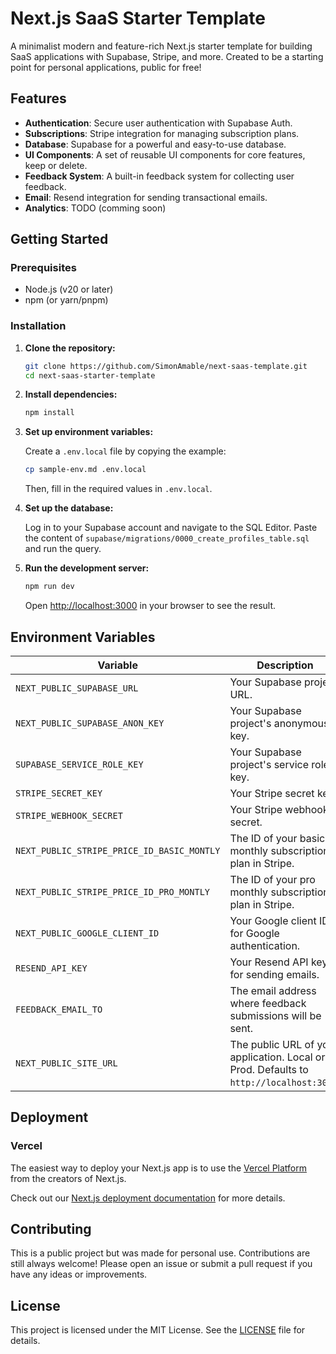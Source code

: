 # Next.js SaaS Starter Template

A minimalist modern and feature-rich Next.js starter template for building SaaS applications with Supabase, Stripe, and more. Created to be a starting point for personal applications, public for free!

## Features

- **Authentication**: Secure user authentication with Supabase Auth.
- **Subscriptions**: Stripe integration for managing subscription plans.
- **Database**: Supabase for a powerful and easy-to-use database.
- **UI Components**: A set of reusable UI components for core features, keep or delete.
- **Feedback System**: A built-in feedback system for collecting user feedback.
- **Email**: Resend integration for sending transactional emails.
- **Analytics**: TODO (comming soon)

## Getting Started

### Prerequisites

- Node.js (v20 or later)
- npm (or yarn/pnpm)

### Installation

1.  **Clone the repository:**

    ```bash
    git clone https://github.com/SimonAmable/next-saas-template.git
    cd next-saas-starter-template
    ```

2.  **Install dependencies:**

    ```bash
    npm install
    ```

3.  **Set up environment variables:**

    Create a `.env.local` file by copying the example:

    ```bash
    cp sample-env.md .env.local
    ```

    Then, fill in the required values in `.env.local`.

4.  **Set up the database:**

    Log in to your Supabase account and navigate to the SQL Editor. Paste the content of `supabase/migrations/0000_create_profiles_table.sql` and run the query.

5.  **Run the development server:**

    ```bash
    npm run dev
    ```

    Open [http://localhost:3000](http://localhost:3000) in your browser to see the result.

## Environment Variables

| Variable                                   | Description                                                                                                                              |
| ------------------------------------------ | ---------------------------------------------------------------------------------------------------------------------------------------- |
| `NEXT_PUBLIC_SUPABASE_URL`                 | Your Supabase project URL.                                                                                                               |
| `NEXT_PUBLIC_SUPABASE_ANON_KEY`            | Your Supabase project's anonymous key.                                                                                                   |
| `SUPABASE_SERVICE_ROLE_KEY`                | Your Supabase project's service role key.                                                                                                |
| `STRIPE_SECRET_KEY`                        | Your Stripe secret key.                                                                                                                  |
| `STRIPE_WEBHOOK_SECRET`                    | Your Stripe webhook secret.                                                                                                              |
| `NEXT_PUBLIC_STRIPE_PRICE_ID_BASIC_MONTLY` | The ID of your basic monthly subscription plan in Stripe.                                                                                |
| `NEXT_PUBLIC_STRIPE_PRICE_ID_PRO_MONTLY`   | The ID of your pro monthly subscription plan in Stripe.                                                                                  |
| `NEXT_PUBLIC_GOOGLE_CLIENT_ID`             | Your Google client ID for Google authentication.                                                                                         |
| `RESEND_API_KEY`                           | Your Resend API key for sending emails.                                                                                                  |
| `FEEDBACK_EMAIL_TO`                        | The email address where feedback submissions will be sent.                                                                               |
| `NEXT_PUBLIC_SITE_URL`                     | The public URL of your application. Local or Prod. Defaults to `http://localhost:3000`.                                                                 |

## Deployment

### Vercel

The easiest way to deploy your Next.js app is to use the [Vercel Platform](https://vercel.com/new?utm_medium=default-template&filter=next.js&utm_source=create-next-app&utm_campaign=create-next-app-readme) from the creators of Next.js.

Check out our [Next.js deployment documentation](https://nextjs.org/docs/deployment) for more details.

## Contributing

This is a public project but was made for personal use. Contributions are still always welcome! Please open an issue or submit a pull request if you have any ideas or improvements.

## License

This project is licensed under the MIT License. See the [LICENSE](LICENSE) file for details.
